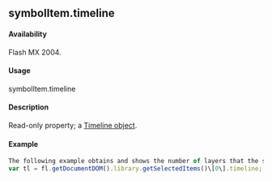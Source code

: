 ## symbolItem.timeline

#### Availability

Flash MX 2004.

#### Usage

symbolItem.timeline

#### Description

Read-only property; a [Timeline object](#!wielmic/developers-animatesdk-docs/test/Timeline_object/timeline_summary.md).

#### Example

```javascript
The following example obtains and shows the number of layers that the selected movie clip in the library contains:
var tl = fl.getDocumentDOM().library.getSelectedItems()\[0\].timeline; alert(tl.layerCount);

```